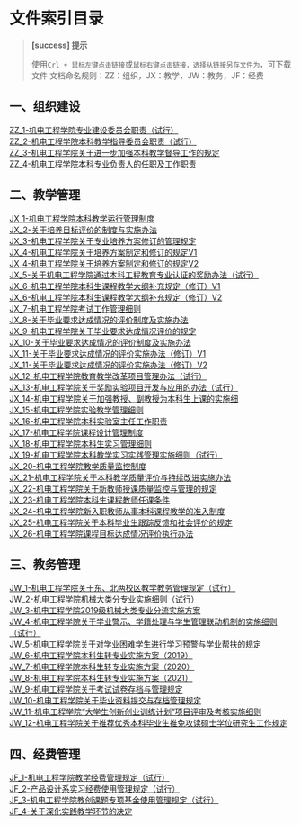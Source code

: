 # 文件索引目录

> **[success] 提示**
> 
> 使用`Crl + 鼠标左键点击链接`或`鼠标右键点击链接，选择从链接另存文件为`，可下载文件
> 文档命名规则：ZZ：组织，JX：教学，JW：教务，JF：经费

## 一、组织建设

[ZZ_1-机电工程学院专业建设委员会职责（试行）](./Markdown/Teaching/ZZ_1-机电工程学院专业建设委员会职责（试行）.docx) <br/>
[ZZ_2-机电工程学院本科教学指导委员会职责（试行）](./Markdown/Teaching/ZZ_2-机电工程学院本科教学指导委员会职责（试行）.docx)<br/>
[ZZ_3-机电工程学院关于进一步加强本科教学督导工作的规定](./Markdown/Teaching/ZZ_3-机电工程学院关于进一步加强本科教学督导工作的规定.docx)<br/>
[ZZ_4-机电工程学院本科专业负责人的任职及工作职责](./Markdown/Teaching/ZZ_4-机电工程学院本科专业负责人的任职及工作职责.docx)<br/>


## 二、教学管理

[JX_1-机电工程学院本科教学运行管理制度](./Markdown/Teaching/JX_1-机电工程学院本科教学运行管理制度.docx)<br/>
[JX_2-关于培养目标评价的制度与实施办法](./Markdown/Teaching/JX_2-关于培养目标评价的制度与实施办法.docx)<br/>
[JX_3-机电工程学院关于专业培养方案修订的管理规定](./Markdown/Teaching/JX_3-机电工程学院关于专业培养方案修订的管理规定.docx)<br/>
[JX_4-机电工程学院关于培养方案制定和修订的规定V1](./Markdown/Teaching/JX_4-机电工程学院关于培养方案制定和修订的规定V1.docx)<br/>
[JX_4-机电工程学院关于培养方案制定和修订的规定V2](./Markdown/Teaching/JX_4-机电工程学院关于培养方案制定和修订的规定V2.docx)<br/>
[JX_5-关于机电工程学院通过本科工程教育专业认证的奖励办法（试行）](./Markdown/Teaching/JX_5-关于机电工程学院通过本科工程教育专业认证的奖励办法（试行）%20.docx)<br/>
[JX_6-机电工程学院本科生课程教学大纲补充规定（修订）V1](./Markdown/Teaching/JX_6-机电工程学院本科生课程教学大纲补充规定（修订）V1.docx)<br/>
[JX_6-机电工程学院本科生课程教学大纲补充规定（修订）V2](./Markdown/Teaching/JX_6-机电工程学院本科生课程教学大纲补充规定（修订）V2.pdf)<br/>
[JX_7-机电工程学院考试工作管理细则](./Markdown/Teaching/JX_7-机电工程学院考试工作管理细则.docx)<br/>
[JX_8-关于毕业要求达成情况的评价制度及实施办法](./Markdown/Teaching/JX_8-关于毕业要求达成情况的评价制度及实施办法.docx)<br/>
[JX_9-机电工程学院关于毕业要求达成情况评价的规定](./Markdown/Teaching/JX_9-机电工程学院关于毕业要求达成情况评价的规定.docx)<br/>
[JX_10-关于毕业要求达成情况的评价制度及实施办法](./Markdown/Teaching/JX_10-关于毕业要求达成情况的评价制度及实施办法.docx)<br/>
[JX_11-关于毕业要求达成情况的评价实施办法（修订）V1](./Markdown/Teaching/JX_11-关于毕业要求达成情况的评价实施办法（修订）V1.docx)<br/>
[JX_11-关于毕业要求达成情况的评价实施办法（修订）V2](./Markdown/Teaching/JX_11-关于毕业要求达成情况的评价实施办法（修订）V2.doc)<br/>
[JX_12-机电工程学院教育教学改革项目管理办法（试行）](./Markdown/Teaching/JX_12-机电工程学院教育教学改革项目管理办法（试行）.docx)<br/>
[JX_13-机电工程学院关于奖励实验项目开发与应用的办法（试行）](./Markdown/Teaching/JX_13-机电工程学院关于奖励实验项目开发与应用的办法（试行）%20.docx)<br/>
[JX_14-机电工程学院关于加强教授、副教授为本科生上课的实施细](./Markdown/Teaching/JX_14-机电工程学院关于加强教授、副教授为本科生上课的实施细则%20.docx)<br/>
[JX_15-机电工程学院实验教学管理细则](./Markdown/Teaching/JX_15-机电工程学院实验教学管理细则.docx)<br/>
[JX_16-机电工程学院本科实验室主任工作职责](./Markdown/Teaching/JX_16-机电工程学院本科实验室主任工作职责.docx)<br/>
[JX_17-机电工程学院课程设计管理制度](./Markdown/Teaching/JX_17-机电工程学院课程设计管理制度.docx)<br/>
[JX_18-机电工程学院本科生实习管理细则](./Markdown/Teaching/JX_18-机电工程学院本科生实习管理细则.docx)<br/>
[JX_19-机电工程学院本科教学实习实践管理实施细则（试行）](./Markdown/Teaching/JX_19-机电工程学院本科教学实习实践管理实施细则（试行）.docx)<br/>
[JX_20-机电工程学院教学质量监控制度](./Markdown/Teaching/JX_20-机电工程学院教学质量监控制度.docx)<br/>
[JX_21-机电工程学院关于本科教学质量评价与持续改进实施办法](./Markdown/Teaching/JX_21-机电工程学院关于本科教学质量评价与持续改进实施办法.docx)<br/>
[JX_22-机电工程学院关于新教师授课质量监控与管理的规定](./Markdown/Teaching/JX_22-机电工程学院关于新教师授课质量监控与管理的规定.docx)<br/>
[JX_23-机电工程学院本科生课程教师任课条件](./Markdown/Teaching/JX_23-机电工程学院本科生课程教师任课条件.docx)<br/>
[JX_24-机电工程学院新入职教师从事本科课程教学的准入制度](./Markdown/Teaching/JX_24-机电工程学院新入职教师从事本科课程教学的准入制度.docx)<br/>
[JX_25-机电工程学院关于本科毕业生跟踪反馈和社会评价的规定](./Markdown/Teaching/JX_25-机电工程学院关于本科毕业生跟踪反馈和社会评价的规定.docx)<br/>
[JX_26-机电工程学院课程目标达成情况评价执行办法](./Markdown/Teaching/JX_26-机电工程学院课程目标达成情况评价执行办法.docx)<br/>


## 三、教务管理

[JW_1-机电工程学院关于东、北两校区教学教务管理规定（试行）](./Markdown/Teaching/JW_1-机电工程学院关于东、北两校区教学教务管理规定（试行）%20.docx)<br/>
[JW_2-机电工程学院机械大类分专业实施细则（试行）](./Markdown/Teaching/JW_2-机电工程学院机械大类分专业实施细则（试行）.docx)<br/>
[JW_3-机电工程学院2019级机械大类专业分流实施方案](./Markdown/Teaching/JW_3-机电工程学院2019级机械大类专业分流实施方案.docx)<br/>
[JW_4-机电工程学院关于学业警示、学籍处理与学生管理联动机制的实施细则（试行）](./Markdown/Teaching/JW_4-机电工程学院关于学业警示、学籍处理与学生管理联动机制的实施细则（试行）%20.docx)<br/>
[JW_5-机电工程学院关于对学业困难学生进行学习预警与学业帮扶的规定](./Markdown/Teaching/JW_5-机电工程学院关于对学业困难学生进行学习预警与学业帮扶的规定%20.docx)<br/>
[JW_6-机电工程学院本科生转专业实施方案（2019）](./Markdown/Teaching/JW_6-机电工程学院本科生转专业实施方案（2019）.docx)<br/>
[JW_7-机电工程学院本科生转专业实施方案（2020）](./Markdown/Teaching/JW_7-机电工程学院本科生转专业实施方案（2020）.docx)<br/>
[JW_8-机电工程学院本科生转专业实施方案（2021）](./Markdown/Teaching/JW_8-机电工程学院本科生转专业实施方案（2021）.docx)<br/>
[JW_9-机电工程学院关于考试试卷存档与管理规定](./Markdown/Teaching/JW_9-机电工程学院关于考试试卷存档与管理规定.docx)<br/>
[JW_10-机电工程学院关于毕业资料提交与存档管理规定](./Markdown/Teaching/JW_10-机电工程学院关于毕业资料提交与存档管理规定.docx)<br/>
[JW_11-机电工程学院“大学生创新创业训练计划”项目评审及考核实施细则](./Markdown/Teaching/JW_11-机电工程学院“大学生创新创业训练计划”项目评审及考核实施细则.docx)<br/>
[JW_12-机电工程学院关于推荐优秀本科毕业生推免攻读硕士学位研究生工作规定](./Markdown/Teaching/JW_12-机电工程学院关于推荐优秀本科毕业生推免攻读硕士学位研究生工作规定.docx)<br/>


## 四、经费管理

[JF_1-机电工程学院教学经费管理规定（试行）](./Markdown/Teaching/JF_1-机电工程学院教学经费管理规定（试行）.docx)<br/>
[JF_2-产品设计系实习经费使用管理规定（试行）](./Markdown/Teaching/JF_2-产品设计系实习经费使用管理规定（试行）.docx)<br/>
[JF_3-机电工程学院教创课题专项基金使用管理规定（试行）](./Markdown/Teaching/JF_3-机电工程学院教创课题专项基金使用管理规定（试行）.docx)<br/>
[JF_4-关于深化实践教学环节的决定](./Markdown/Teaching/JF_4-关于深化实践教学环节的决定.docx)<br/>

